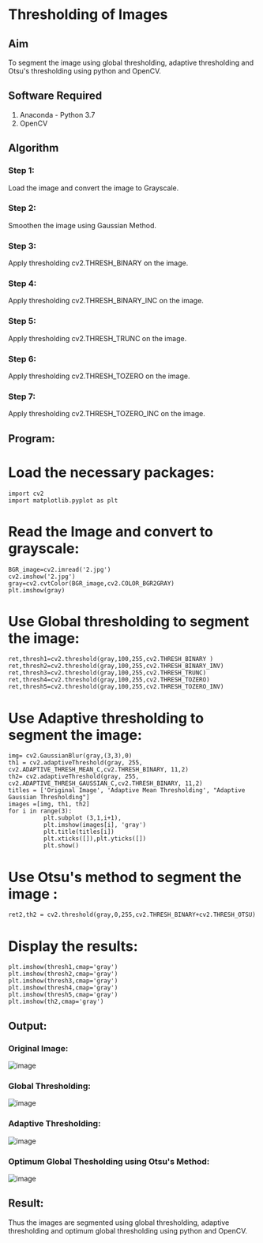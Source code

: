 # Thresholding of Images
## Aim
To segment the image using global thresholding, adaptive thresholding and Otsu's thresholding using python and OpenCV.

## Software Required
1. Anaconda - Python 3.7
2. OpenCV

## Algorithm

### Step 1:
Load the image and convert the image to Grayscale.



### Step 2: 
Smoothen the image using Gaussian Method.




### Step 3:
Apply thresholding cv2.THRESH_BINARY on the image.



### Step 4:
Apply thresholding cv2.THRESH_BINARY_INC on the image.



### Step 5:
Apply thresholding cv2.THRESH_TRUNC on the image.
### Step 6:
Apply thresholding cv2.THRESH_TOZERO on the image.


### Step 7:
Apply thresholding cv2.THRESH_TOZERO_INC on the image.





## Program:


# Load the necessary packages:
```
import cv2
import matplotlib.pyplot as plt
```


# Read the Image and convert to grayscale:
```
BGR_image=cv2.imread('2.jpg')
cv2.imshow('2.jpg')
gray=cv2.cvtColor(BGR_image,cv2.COLOR_BGR2GRAY)
plt.imshow(gray)
```



# Use Global thresholding to segment the image:


```
ret,thresh1=cv2.threshold(gray,100,255,cv2.THRESH_BINARY )
ret,thresh2=cv2.threshold(gray,100,255,cv2.THRESH_BINARY_INV)
ret,thresh3=cv2.threshold(gray,100,255,cv2.THRESH_TRUNC)
ret,thresh4=cv2.threshold(gray,100,255,cv2.THRESH_TOZERO)
ret,thresh5=cv2.threshold(gray,100,255,cv2.THRESH_TOZERO_INV)
```

# Use Adaptive thresholding to segment the image:

```
img= cv2.GaussianBlur(gray,(3,3),0)
th1 = cv2.adaptiveThreshold(gray, 255, cv2.ADAPTIVE_THRESH_MEAN_C,cv2.THRESH_BINARY, 11,2) 
th2= cv2.adaptiveThreshold(gray, 255, cv2.ADAPTIVE_THRESH_GAUSSIAN_C,cv2.THRESH_BINARY, 11,2)
titles = ['Original Image', 'Adaptive Mean Thresholding', "Adaptive Gaussian Thresholding"]
images =[img, th1, th2]
for i in range(3):
          plt.subplot (3,1,i+1),
          plt.imshow(images[i], 'gray')
          plt.title(titles[i])
          plt.xticks([]),plt.yticks([])
          plt.show()
```


# Use Otsu's method to segment the image :
```
ret2,th2 = cv2.threshold(gray,0,255,cv2.THRESH_BINARY+cv2.THRESH_OTSU)
```



# Display the results:

```
plt.imshow(thresh1,cmap='gray')
plt.imshow(thresh2,cmap='gray')
plt.imshow(thresh3,cmap='gray')
plt.imshow(thresh4,cmap='gray')
plt.imshow(thresh5,cmap='gray')
plt.imshow(th2,cmap='gray')
```




## Output:

### Original Image:
![image](https://user-images.githubusercontent.com/94164665/174434344-1a236c20-076c-4595-9f22-3080fef20015.png)

### Global Thresholding:
![image](https://user-images.githubusercontent.com/94164665/174434416-a688ac92-b79a-47a6-8b53-2d9b10e1f08e.png)

### Adaptive Thresholding:
![image](https://user-images.githubusercontent.com/94164665/174434376-1c6637d1-b880-4592-8b9c-f022f5874099.png)


### Optimum Global Thesholding using Otsu's Method:

![image](https://user-images.githubusercontent.com/94164665/174434362-ed28213e-e260-41fa-aac4-829f8719d306.png)


## Result:
Thus the images are segmented using global thresholding, adaptive thresholding and optimum global thresholding using python and OpenCV.

